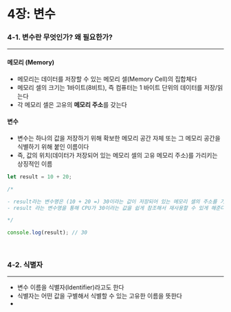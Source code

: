 # 4장: 변수

### 4-1. 변수란 무엇인가? 왜 필요한가? 
---

#### 메모리 (Memory)
- 메모리는 데이터를 저장할 수 있는 메모리 셀(Memory Cell)의 집합체다
- 메모리 셀의 크기는 1바이트(8비트), 즉 컴퓨터는 1 바이트 단위의 데이터를 저장/읽는다 
- 각 메모리 셀은 고유의 <b>메모리 주소</b>를 갖는다 

#### 변수 
- 변수는 하나의 값을 저장하기 위해 확보한 메모리 공간 자체 또는 그 메모리 공간을 식별하기 위해 붙인 이름이다 
- 즉, 값의 위치(데이터가 저장되어 있는 메모리 셀의 고유 메모리 주소)를 가리키는 상징적인 이름 

```javascript
let result = 10 + 20;

/*

- result라는 변수명은 (10 + 20 =) 30이라는 값이 저장되어 있는 메모리 셀의 주소를 가리킨다 
- result 라는 변수명을 통해 CPU가 30이라는 값을 쉽게 참조해서 재사용할 수 있게 해준다 

*/ 

console.log(result); // 30
```
<br>

### 4-2. 식별자 
---
- 변수 이름을 식별자(Identifier)라고도 한다 
- 식별자는 어떤 값을 구별해서 식별할 수 있는 고유한 이름을 뜻한다 
- 